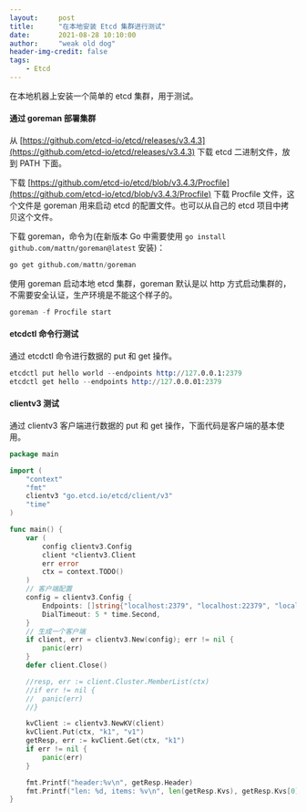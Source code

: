 ```yaml
---
layout:     post
title:      "在本地安装 Etcd 集群进行测试"
date:       2021-08-28 10:10:00
author:     "weak old dog"
header-img-credit: false
tags:
    - Etcd
---
```


在本地机器上安装一个简单的 etcd 集群，用于测试。

#### 通过 goreman 部署集群
从 [https://github.com/etcd-io/etcd/releases/v3.4.3](https://github.com/etcd-io/etcd/releases/v3.4.3) 下载 etcd 二进制文件，放到 PATH 下面。

下载 [https://github.com/etcd-io/etcd/blob/v3.4.3/Procfile](https://github.com/etcd-io/etcd/blob/v3.4.3/Procfile) 下载 Procfile 文件，这个文件是 goreman 用来启动 etcd 的配置文件。也可以从自己的 etcd 项目中拷贝这个文件。

下载 goreman，命令为(在新版本 Go 中需要使用 `go install github.com/mattn/goreman@latest` 安装)：
```s
go get github.com/mattn/goreman
```
使用 goreman 启动本地 etcd 集群，goreman 默认是以 http 方式启动集群的，不需要安全认证，生产环境是不能这个样子的。
```s
goreman -f Procfile start
```

#### etcdctl 命令行测试
通过 etcdctl 命令进行数据的 put 和 get 操作。
```s
etcdctl put hello world --endpoints http://127.0.0.1:2379
etcdctl get hello --endpoints http://127.0.0.01:2379
```

#### clientv3 测试
通过 clientv3 客户端进行数据的 put 和 get 操作，下面代码是客户端的基本使用。
```go
package main

import (
	"context"
	"fmt"
	clientv3 "go.etcd.io/etcd/client/v3"
	"time"
)

func main() {
	var (
		config clientv3.Config
		client *clientv3.Client
		err error
		ctx = context.TODO()
	)
	// 客户端配置
	config = clientv3.Config {
		Endpoints: []string{"localhost:2379", "localhost:22379", "localhost:32379"},
		DialTimeout: 5 * time.Second,
	}
	// 生成一个客户端
	if client, err = clientv3.New(config); err != nil {
		panic(err)
	}
	defer client.Close()

	//resp, err := client.Cluster.MemberList(ctx)
	//if err != nil {
	//	panic(err)
	//}

	kvClient := clientv3.NewKV(client) 
	kvClient.Put(ctx, "k1", "v1")
	getResp, err := kvClient.Get(ctx, "k1")
	if err != nil {
		panic(err)
	}

	fmt.Printf("header:%v\n", getResp.Header)
	fmt.Printf("len: %d, items: %v\n", len(getResp.Kvs), getResp.Kvs[0])
}
```